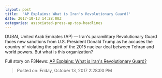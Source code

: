 ```yaml
---
layout: post
title:  "AP Explains: What is Iran's Revolutionary Guard?"
date: 2017-10-13 14:28:00Z
categories: associated-press-ap-top-headlines
---
```


DUBAI, United Arab Emirates (AP) — Iran's paramilitary Revolutionary Guard faces new sanctions from U.S. President Donald Trump as he accuses the country of violating the spirit of the 2015 nuclear deal between Tehran and world powers. But what is this organization?


Full story on F3News: [AP Explains: What is Iran's Revolutionary Guard?](http://www.f3nws.com/n/2ajzrC)

> Posted on: Friday, October 13, 2017 2:28:00 PM
